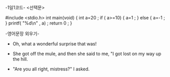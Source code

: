   -1일1코드-
   <선택문>

#include <stdio.h>
int main(void)
 {
    int a=20 ;
     if ( a>=10)
     {
        a=1 ;
      }
      else
      {
        a=-1 ;
      }
      printf( "%d\n" , a) ;
      return 0 ;
 }


   -영어문장 외우기- <The Stars>

* Oh, what a wonderful surprise that was!

* She got off the mule, and then she said to me, "I got lost on my way up the hill.

* "Are you all right, mistress?" I asked.